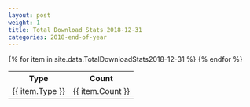 ```yaml
---
layout: post
weight: 1
title: Total Download Stats 2018-12-31
categories: 2018-end-of-year
---
```

<table>
	<tr>
		<th>Type</th>
		<th>Count</th>
	</tr>
{% for item in site.data.TotalDownloadStats2018-12-31 %}
	<tr>
		<td>{{ item.Type }}</td>
		<td>{{ item.Count }}</td>
	</tr>
                     {% endfor %}
</table>
